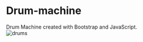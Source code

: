 # Drum-machine
Drum Machine created with Bootstrap and JavaScript. <br> 
![drums](https://github.com/Sabina1205/Drum-machine/assets/96692767/f067ea85-3640-4f63-ba26-5e55226b9817)
